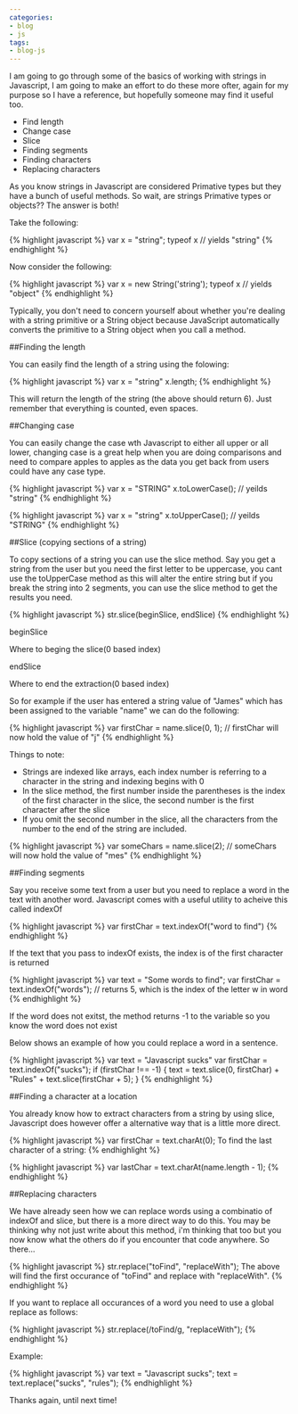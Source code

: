 ```yaml
---
categories:
- blog
- js
tags: 
- blog-js
---
```


I am going to go through some of the basics of working with strings in Javascript, I am going to make an effort to do these more ofter, again for my purpose so I have a reference, but hopefully someone may find it useful too.

- Find length
- Change case
- Slice
- Finding segments
- Finding characters
- Replacing characters

As you know strings in Javascript are considered Primative types but they have a bunch of useful methods. So wait, are strings Primative types or objects?? The answer is both!

Take the following:

{% highlight javascript %}
var x = "string";
typeof x // yields "string"
{% endhighlight %}

Now consider the following:

{% highlight javascript %}
var x = new String('string');
typeof x // yields "object"
{% endhighlight %}

Typically, you don't need to concern yourself about whether you're dealing with a string primitive or a String object because JavaScript automatically converts the primitive to a String object when you call a method.

##Finding the length

You can easily find the length of a string using the folowing:

{% highlight javascript %}
var x = "string"
x.length;
{% endhighlight %}

This will return the length of the string (the above should return 6). Just remember that everything is counted, even spaces.

##Changing case

You can easily change the case wth Javascript to either all upper or all lower, changing case is a great help when you are doing comparisons and need to compare apples to apples as the data you get back from users could have any case type.

{% highlight javascript %}
var x = "STRING"
x.toLowerCase(); // yeilds "string"
{% endhighlight %}

{% highlight javascript %}
var x = "string"
x.toUpperCase(); // yeilds "STRING"
{% endhighlight %}

##Slice (copying sections of a string)

To copy sections of a string you can use the slice method. Say you get a string from the user but you need the first letter to be uppercase, you cant use the toUpperCase method as this will alter the entire string but if you break the string into 2 segments, you can use the slice method to get the results you need.

{% highlight javascript %}
str.slice(beginSlice, endSlice)
{% endhighlight %}

beginSlice

Where to beging the slice(0 based index)

endSlice

Where to end the extraction(0 based index)

So for example if the user has entered a string value of "James" which has been assigned to the variable "name" we can do the following:

{% highlight javascript %}
var firstChar = name.slice(0, 1);
// firstChar will now hold the value of "j"
{% endhighlight %}

Things to note:

- Strings are indexed like arrays, each index number is referring to a character in the string and indexing begins with 0
- In the slice method, the first number inside the parentheses is the index of the first character in the slice, the second number is the first character after the slice
- If you omit the second number in the slice, all the characters from the number to the end of the string are included.

{% highlight javascript %}
var someChars = name.slice(2);
// someChars will now hold the value of "mes"
{% endhighlight %}

##Finding segments

Say you receive some text from a user but you need to replace a word in the text with another word. Javascript comes with a useful utility to acheive this called indexOf

{% highlight javascript %}
var firstChar = text.indexOf("word to find")
{% endhighlight %}

If the text that you pass to indexOf exists, the index is of the first character is returned

{% highlight javascript %}
var text = "Some words to find";
var firstChar = text.indexOf("words"); // returns 5, which is the index of the letter w in word
{% endhighlight %}

If the word does not exitst, the method returns -1 to the variable so you know the word does not exist

Below shows an example of how you could replace a word in a sentence.

{% highlight javascript %}
var text = "Javascript sucks"
var firstChar = text.indexOf("sucks");
if (firstChar !== -1) {
  text = text.slice(0, firstChar) + "Rules" + text.slice(firstChar + 5);
}
{% endhighlight %}

##Finding a character at a location

You already know how to extract characters from a string by using slice, Javascript does however offer a alternative way that is a little more direct.

{% highlight javascript %}
var firstChar = text.charAt(0);
To find the last character of a string:
{% endhighlight %}

{% highlight javascript %}
var lastChar = text.charAt(name.length - 1);
{% endhighlight %}

##Replacing characters

We have already seen how we can replace words using a combinatio of indexOf and slice, but there is a more direct way to do this. You may be thinking why not just write about this method, i'm thinking that too but you now know what the others do if you encounter that code anywhere. So there...

{% highlight javascript %}
str.replace("toFind", "replaceWith");
The above will find the first occurance of "toFind" and replace with "replaceWith".
{% endhighlight %}

If you want to replace all occurances of a word you need to use a global replace as follows:

{% highlight javascript %}
str.replace(/toFind/g, "replaceWith");
{% endhighlight %}

Example:

{% highlight javascript %}
var text = "Javascript sucks";
text = text.replace("sucks", "rules");
{% endhighlight %}

Thanks again, until next time!





